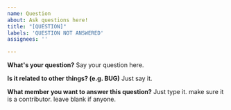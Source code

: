 ```yaml
---
name: Question
about: Ask questions here!
title: "[QUESTION]"
labels: 'QUESTION NOT ANSWERED'
assignees: ''

---
```


**What's your question?**
Say your question here.

**Is it related to other things? (e.g. BUG)**
Just say it.

**What member you want to answer this question?**
Just type it. make sure it is a contributor. leave blank if anyone.
